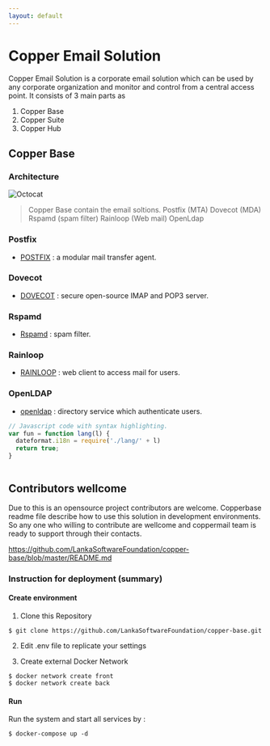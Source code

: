 ```yaml
---
layout: default
---
```


# Copper Email Solution


Copper Email Solution is a corporate email solution which can be used by any corporate organization and monitor and control from a central access point. It consists of 3 main parts as
1. Copper Base
2. Copper Suite
3. Copper Hub


## Copper Base

### Architecture

![Octocat](https://github.com/LankaSoftwareFoundation/Copper-EmailSolution/blob/master/mailServerArchitecture.png)


> Copper Base contain the email  soltions.
  > Postfix (MTA)
  > Dovecot (MDA)
  > Rspamd  (spam filter)
  > Rainloop (Web mail)
  > OpenLdap 
  

### Postfix
- [POSTFIX](http://www.postfix.org/) : a modular mail transfer agent.
### Dovecot
- [DOVECOT](https://www.dovecot.org/) : secure open-source IMAP and POP3 server.
### Rspamd
- [Rspamd](https://rspamd.com/) : spam filter.
### Rainloop
- [RAINLOOP](https://www.rainloop.net/) : web client to access mail for users.
### OpenLDAP
- [openldap](https://www.openldap.org/) : directory service which authenticate users.

```js
// Javascript code with syntax highlighting.
var fun = function lang(l) {
  dateformat.i18n = require('./lang/' + l)
  return true;
}
```

```Deply the project
```

## Contributors wellcome

Due to this is an opensource project contributors are welcome.
Copperbase readme file describe how to use this solution in development environments.
So any one who willing to contribute are wellcome and coppermail team is ready to support through their contacts.

https://github.com/LankaSoftwareFoundation/copper-base/blob/master/README.md

### Instruction for deployment (summary)

#### Create environment

1. Clone this Repository

```
$ git clone https://github.com/LankaSoftwareFoundation/copper-base.git
```

2. Edit .env file to replicate your settings

3. Create external Docker Network

```
$ docker network create front
$ docker network create back
```
#### Run

Run the system and start all services by :

```
$ docker-compose up -d 
```

